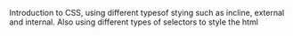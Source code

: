 Introduction to CSS, using different typesof stying such as incline, external and internal.
Also using different types of selectors to style the html
